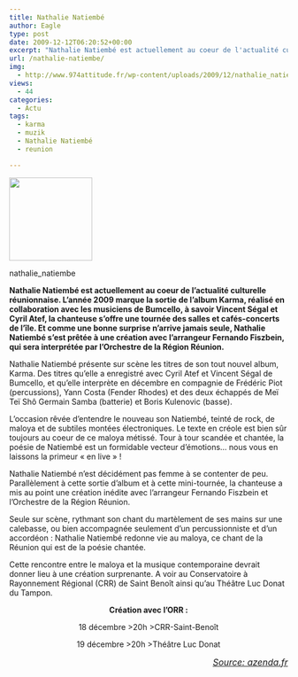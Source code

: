 ```yaml
---
title: Nathalie Natiembé
author: Eagle
type: post
date: 2009-12-12T06:20:52+00:00
excerpt: "Nathalie Natiembé est actuellement au coeur de l'actualité culturelle réunionnaise. A l'occasion de la sortie de son album Karma, la chanteuse s'offre une tournée des salles et cafés-concerts de l'île."
url: /nathalie-natiembe/
img:
  - http://www.974attitude.fr/wp-content/uploads/2009/12/nathalie_natiembe_.jpg
views:
  - 44
categories:
  - Actu
tags:
  - karma
  - muzik
  - Nathalie Natiembé
  - reunion

---
```

<div id="attachment_224" style="width: 160px" class="wp-caption alignright">
  <a href="https://i0.wp.com/974attitude.fr/wp-content/uploads/2009/12/nathalie_natiembe_.jpg"><img aria-describedby="caption-attachment-224" src="https://i2.wp.com/974attitude.fr/wp-content/uploads/2009/12/nathalie_natiembe_-150x150.jpg?resize=150%2C150" alt="" title="nathalie_natiembe" width="150" height="150" class="size-thumbnail wp-image-224" data-recalc-dims="1" /></a>
  
  <p id="caption-attachment-224" class="wp-caption-text">
    nathalie_natiembe
  </p>
</div>

**Nathalie Natiembé est actuellement au coeur de l&rsquo;actualité culturelle réunionnaise. L&rsquo;année 2009 marque la sortie de l&rsquo;album Karma, réalisé en collaboration avec les musiciens de Bumcello, à savoir Vincent Ségal et Cyril Atef, la chanteuse s&rsquo;offre une tournée des salles et cafés-concerts de l&rsquo;île. Et comme une bonne surprise n&rsquo;arrive jamais seule, Nathalie Natiembé s&rsquo;est prêtée à une création avec l’arrangeur Fernando Fiszbein, qui sera interprétée par l’Orchestre de la Région Réunion.** 

Nathalie Natiembé présente sur scène les titres de son tout nouvel album, Karma. Des titres qu&rsquo;elle a enregistré avec Cyril Atef et Vincent Ségal de Bumcello, et qu&rsquo;elle interprète en décembre en compagnie de Frédéric Piot (percussions), Yann Costa (Fender Rhodes) et des deux échappés de Meï Teï Shô Germain Samba (batterie) et Boris Kulenovic (basse).

L&rsquo;occasion rêvée d&rsquo;entendre le nouveau son Natiembé, teinté de rock, de maloya et de subtiles montées électroniques. Le texte en créole est bien sûr toujours au coeur de ce maloya métissé. Tour à tour scandée et chantée, la poésie de Natiembé est un formidable vecteur d&rsquo;émotions&#8230; nous vous en laissons la primeur « en live » !
  
Nathalie Natiembé n&rsquo;est décidément pas femme à se contenter de peu. Parallèlement à cette sortie d&rsquo;album et à cette mini-tournée, la chanteuse a mis au point une création inédite avec l’arrangeur Fernando Fiszbein et l’Orchestre de la Région Réunion.

Seule sur scène, rythmant son chant du martèlement de ses mains sur une calebasse, ou bien accompagnée seulement d’un percussionniste et d’un accordéon : Nathalie Natiembé redonne vie au maloya, ce chant de la Réunion qui est de la poésie chantée.

Cette rencontre entre le maloya et la musique contemporaine devrait donner lieu à une création surprenante. A voir au Conservatoire à Rayonnement Régional (CRR) de Saint Benoît ainsi qu&rsquo;au Théâtre Luc Donat du Tampon.

<p style="text-align: center;">
  <span style="font-size: medium;"> </span>
</p>

<p style="text-align: center;">
  <strong>Création avec l’ORR : </strong>
</p>

<p style="text-align: center;">
  18 décembre >20h >CRR-Saint-Benoît
</p>

<p style="text-align: center;">
  19 décembre >20h >Théâtre Luc Donat
</p>

<p style="text-align: right;">
  <em><span style="font-size: medium;"><span style="text-decoration: underline;">Source: azenda.fr</span></span></em>
</p>